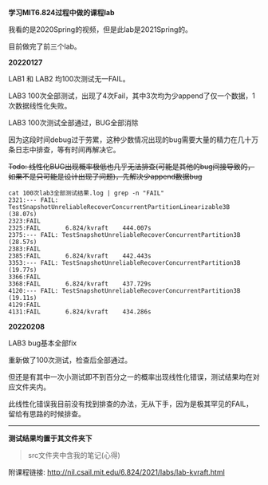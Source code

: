 **学习MIT6.824过程中做的课程lab**

我看的是2020Spring的视频，但是此lab是2021Spring的。

目前做完了前三个lab。

**20220127**

LAB1 和 LAB2 均100次测试无一FAIL。

LAB3 100次全部测试，出现了4次Fail，其中3次均为少append了仅一个数据，1次数据线性化失败。

LAB3 100次测试全部通过，BUG全部消除

因为这段时间debug过于劳累，这种少数情况出现的bug需要大量的精力在几十万条日志中排查，等有时间再解决它。

~~Todo: 线性化BUG出现概率极低也几乎无法排查(可能是其他的bug间接导致的，如果不是只可能是设计出现了问题)，先解决少append数据bug~~



```shell
cat 100次lab3全部测试结果.log | grep -n "FAIL"
2321:--- FAIL: TestSnapshotUnreliableRecoverConcurrentPartitionLinearizable3B (38.07s)
2323:FAIL
2325:FAIL       6.824/kvraft    444.007s
2375:--- FAIL: TestSnapshotUnreliableRecoverConcurrentPartition3B (28.57s)
2383:FAIL
2385:FAIL       6.824/kvraft    442.443s
3353:--- FAIL: TestSnapshotUnreliableRecoverConcurrentPartition3B (19.77s)
3366:FAIL
3368:FAIL       6.824/kvraft    437.729s
4120:--- FAIL: TestSnapshotUnreliableRecoverConcurrentPartition3B (19.11s)
4129:FAIL
4131:FAIL       6.824/kvraft    434.286s
```



**20220208**

LAB3 bug基本全部fix

重新做了100次测试，检查后全部通过。

但还是有其中一次小测试即不到百分之一的概率出现线性化错误，测试结果均在对应文件夹内。

此线性化错误我目前没有找到排查的办法，无从下手，因为是极其罕见的FAIL，留给有思路的时候排查。

****

**测试结果均置于其文件夹下**

> src文件夹中含我的笔记(心得)



附课程链接: http://nil.csail.mit.edu/6.824/2021/labs/lab-kvraft.html



